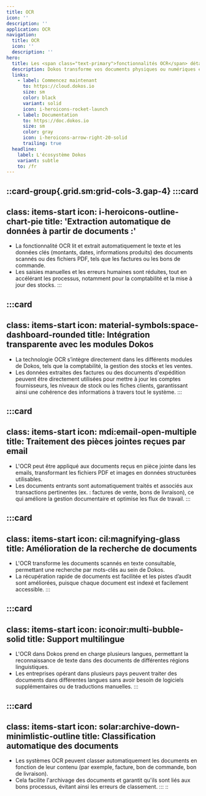 ```yaml
---
title: OCR
icon: ''
description: ''
application: OCR
navigation:
  title: OCR
  icon: ''
  description: ''
hero:
  title: Les <span class="text-primary">fonctionnalités OCR</span> détaillées
  description: Dokos transforme vos documents physiques ou numériques en informations exploitables de manière automatique.
  links:
    - label: Commencez maintenant
      to: https://cloud.dokos.io
      size: sm
      color: black
      variant: solid
      icon: i-heroicons-rocket-launch
    - label: Documentation
      to: https://doc.dokos.io
      size: sm
      color: gray
      icon: i-heroicons-arrow-right-20-solid
      trailing: true
  headline:
    label: L'écosystème Dokos
    variant: subtle
    to: /fr
---
```


::card-group{.grid.sm:grid-cols-3.gap-4}
  :::card
  ---
  class: items-start
  icon: i-heroicons-outline-chart-pie
  title: 'Extraction automatique de données à partir de documents :'
  ---
  - La fonctionnalité OCR lit et extrait automatiquement le texte et les données clés (montants, dates, informations produits) des documents scannés ou des fichiers PDF, tels que les factures ou les bons de commande.
  - Les saisies manuelles et les erreurs humaines sont réduites, tout en accélérant les processus, notamment pour la comptabilité et la mise à jour des stocks.
  :::

  :::card
  ---
  class: items-start
  icon: material-symbols:space-dashboard-rounded
  title: Intégration transparente avec les modules Dokos
  ---
  - La technologie OCR s’intègre directement dans les différents modules de Dokos, tels que la comptabilité, la gestion des stocks et les ventes.
  - Les données extraites des factures ou des documents d'expédition peuvent être directement utilisées pour mettre à jour les comptes fournisseurs, les niveaux de stock ou les fiches clients, garantissant ainsi une cohérence des informations à travers tout le système.
  :::

  :::card
  ---
  class: items-start
  icon: mdi:email-open-multiple
  title: Traitement des pièces jointes reçues par email
  ---
  - L'OCR peut être appliqué aux documents reçus en pièce jointe dans les emails, transformant les fichiers PDF et images en données structurées utilisables.
  - Les documents entrants sont automatiquement traités et associés aux transactions pertinentes (ex. : factures de vente, bons de livraison), ce qui améliore la gestion documentaire et optimise les flux de travail.
  :::

  :::card
  ---
  class: items-start
  icon: cil:magnifying-glass
  title: Amélioration de la recherche de documents
  ---
  - L'OCR transforme les documents scannés en texte consultable, permettant une recherche par mots-clés au sein de Dokos.
  - La récupération rapide de documents est facilitée et les pistes d’audit sont améliorées, puisque chaque document est indexé et facilement accessible.
  :::

  :::card
  ---
  class: items-start
  icon: iconoir:multi-bubble-solid
  title: Support multilingue
  ---
  - L'OCR dans Dokos prend en charge plusieurs langues, permettant la reconnaissance de texte dans des documents de différentes régions linguistiques.
  - Les entreprises opérant dans plusieurs pays peuvent traiter des documents dans différentes langues sans avoir besoin de logiciels supplémentaires ou de traductions manuelles.
  :::

  :::card
  ---
  class: items-start
  icon: solar:archive-down-minimlistic-outline
  title: Classification automatique des documents
  ---
  - Les systèmes OCR peuvent classer automatiquement les documents en fonction de leur contenu (par exemple, facture, bon de commande, bon de livraison).
  - Cela facilite l'archivage des documents et garantit qu'ils sont liés aux bons processus, évitant ainsi les erreurs de classement.
  :::
::
